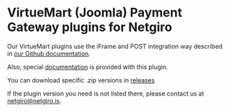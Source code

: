 # VirtueMart (Joomla) Payment Gateway plugins for Netgiro
Our VirtueMart plugins use the iFrame and POST integration way described in [our Github documentation](https://netgiro.github.io/).

Also, special [documentation](https://github.com/netgiro/virtuemart-plugin/blob/master/Netgiro%20-%20VirtueMart%20documentation.pdf) is provided with this plugin.

You can download specific .zip versions in [releases](https://github.com/netgiro/virtuemart-plugin/releases)

If the plugin version you need is not listed there, please contact us at netgiro@netgiro.is.

